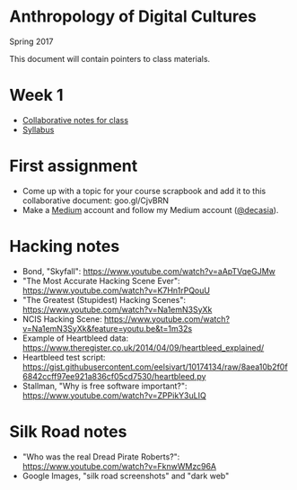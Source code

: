 # Anthropology of Digital Cultures

Spring 2017

This document will contain pointers to class materials.

# Week 1

- [Collaborative notes for class](https://goo.gl/BNXqq7)
- [Syllabus](syllabus.md)

# First assignment
- Come up with a topic for your course scrapbook and add it to this collaborative document: goo.gl/CjvBRN  
- Make a [Medium](http://medium.com) account and follow my Medium account ([@decasia](https://medium.com/@decasia)).

# Hacking notes

- Bond, "Skyfall": https://www.youtube.com/watch?v=aApTVqeGJMw
- "The Most Accurate Hacking Scene Ever": https://www.youtube.com/watch?v=K7Hn1rPQouU
- "The Greatest (Stupidest) Hacking Scenes": https://www.youtube.com/watch?v=Na1emN3SyXk
- NCIS Hacking Scene: https://www.youtube.com/watch?v=Na1emN3SyXk&feature=youtu.be&t=1m32s
- Example of Heartbleed data: https://www.theregister.co.uk/2014/04/09/heartbleed_explained/
- Heartbleed test script: https://gist.githubusercontent.com/eelsivart/10174134/raw/8aea10b2f0f6842ccff97ee921a836cf05cd7530/heartbleed.py
- Stallman, "Why is free software important?": https://www.youtube.com/watch?v=ZPPikY3uLIQ

# Silk Road notes

- "Who was the real Dread Pirate Roberts?": https://www.youtube.com/watch?v=FknwWMzc96A
- Google Images, "silk road screenshots" and "dark web"
